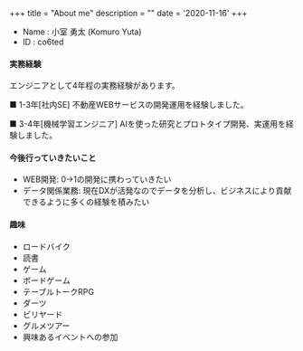 +++
title = "About me"
description = ""
date = '2020-11-16'
+++

- Name : 小室 勇太 (Komuro Yuta)
- ID : co6ted

#### 実務経験
エンジニアとして4年程の実務経験があります。

■ 1-3年[社内SE]
不動産WEBサービスの開発運用を経験しました。

■ 3-4年[機械学習エンジニア]
AIを使った研究とプロトタイプ開発、実運用を経験しました。

#### 今後行っていきたいこと
- WEB開発: 0->1の開発に携わっていきたい
- データ関係業務: 現在DXが活発なのでデータを分析し、ビジネスにより貢献できるように多くの経験を積みたい

#### 趣味
- ロードバイク
- 読書
- ゲーム
- ボードゲーム
- テーブルトークRPG
- ダーツ
- ビリヤード
- グルメツアー
- 興味あるイベントへの参加
